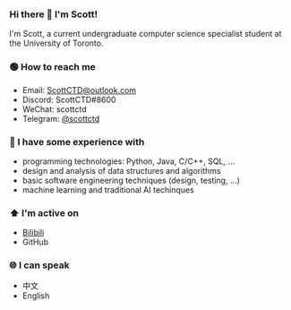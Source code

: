 ### Hi there 👋 I'm Scott!

I'm Scott, a current undergraduate computer science specialist student at the University of Toronto.

### :green_circle: How to reach me
- Email: ScottCTD@outlook.com
- Discord: ScottCTD#8600
- WeChat: scottctd
- Telegram: [@scottctd](https://t.me/scottctd)

### :star2: I have some experience with

- programming technologies: Python, Java, C/C++, SQL, ...
- design and analysis of data structures and algorithms
- basic software engineering techniques (design, testing, ...)
- machine learning and traditional AI techinques

### :arrow_up: I'm active on
- [Bilibili](https://space.bilibili.com/175792933?spm_id_from=333.1007.0.0)
- GitHub

### :globe_with_meridians: I can speak
- 中文
- English
